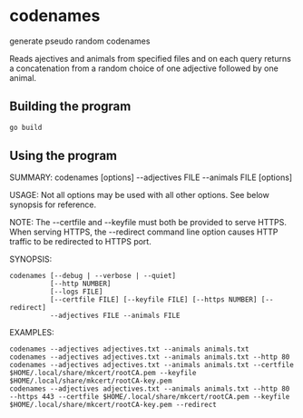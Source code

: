 # codenames

generate pseudo random codenames

Reads ajectives and animals from specified files and on each query returns a
concatenation from a random choice of one adjective followed by one animal.

## Building the program

```Bash
go build
```

## Using the program

SUMMARY: codenames [options] --adjectives FILE --animals FILE [options]

USAGE: Not all options may be used with all other options. See below synopsis
for reference.

NOTE: The --certfile and --keyfile must both be provided to serve HTTPS. When
serving HTTPS, the --redirect command line option causes HTTP traffic to be
redirected to HTTPS port.

SYNOPSIS:

    codenames [--debug | --verbose | --quiet]
              [--http NUMBER]
              [--logs FILE]
              [--certfile FILE] [--keyfile FILE] [--https NUMBER] [--redirect]
              --adjectives FILE --animals FILE

EXAMPLES:

    codenames --adjectives adjectives.txt --animals animals.txt
    codenames --adjectives adjectives.txt --animals animals.txt --http 80
    codenames --adjectives adjectives.txt --animals animals.txt --certfile $HOME/.local/share/mkcert/rootCA.pem --keyfile $HOME/.local/share/mkcert/rootCA-key.pem
    codenames --adjectives adjectives.txt --animals animals.txt --http 80 --https 443 --certfile $HOME/.local/share/mkcert/rootCA.pem --keyfile $HOME/.local/share/mkcert/rootCA-key.pem --redirect
